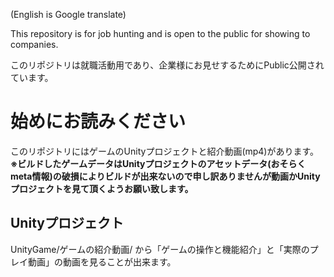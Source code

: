 (English is Google translate)

 This repository is for job hunting and is open to the public for showing to companies.

このリポジトリは就職活動用であり、企業様にお見せするためにPublic公開されています。

# 始めにお読みください
このリポジトリにはゲームのUnityプロジェクトと紹介動画(mp4)があります。
**※ビルドしたゲームデータはUnityプロジェクトのアセットデータ(おそらくmeta情報)の破損によりビルドが出来ないので申し訳ありませんが動画かUnityプロジェクトを見て頂くようお願い致します。**

## Unityプロジェクト
UnityGame/ゲームの紹介動画/ から「ゲームの操作と機能紹介」と「実際のプレイ動画」の動画を見ることが出来ます。
